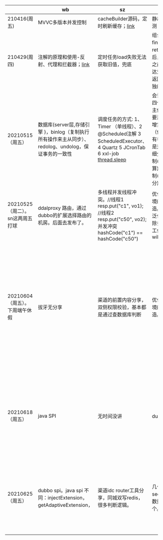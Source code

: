 |                                  | wb                                                           | sz                                                           | sn                                                           | yq                                                           |
| -------------------------------- | ------------------------------------------------------------ | ------------------------------------------------------------ | ------------------------------------------------------------ | ------------------------------------------------------------ |
| 210416(周五)                     | MVVC多版本并发控制                                           | cacheBuilder源码，定时刷新缓存；[link][0416sz]               | 静态void方法单测                                             | dependencyManagement                                         |
| 210429(周四)                     | 注解的原理和使用-反射、代理和拦截器；[link][0429wb]          | 定时任务load失败无法获取旧值，兜底                           | 组合索引；finally执行在return  表达式之后，真正return之前、return表达式执行时会把返回值存放在单独的内存区域 | if条件优化，正向思考逆向重构，提高代码可读性；设计接口之前熟悉熟悉技术栈，避免使用不适合的交互方式 |
| 20210515（周五）                 | 数据库(server层,存储引擎 )，binlog（复制执行所有操作来主从同步）、redolog、undolog，保证事务的一致性 | 调度任务的方式: 1、Timer （单线程）、2 @Scheduled注解 3 ScheduledExecutor、 4 Quartz 5 JCronTab 6 xxl-job  [thread.sleep][threadSleep] | 会计基础知识，四个假设（会计主体.....），六大要素（资产（借增贷减）=负债（借减贷增）+所有者权益），科目是对六大要素的细分，收付实现制(实收实付、清算) vs 债权发生制(应收应付、清分) | spring @bean默认单例，不同的方法调用同一个@Bean方法创建实例的时候返回同一个对象。挖坑(待分析源码) |
| 20210525（周二）。sn这两周五打球 | ddalproxy 路由，通过dubbo的扩展选择路由的机房。后面去发布了。 | 多线程并发线程冲突。//线程1  resp.put("c1", vo1);  //线程2  resp.put("c50", vo2);并发冲突hashCode("c1") == hashCode("c50") | 优化生产试算环境的gateway改造。通过dubbo泛化调用完成去除多个if else的工作。wiki=21412969 | @Configuration注解中调用带有@bean方法New一个对象会是一个bean是单例的被容器管理的，而不带@Configuration的类中调用@bean方法去new一个对象会是一个新的对象。 |
| 20210604（周五）。下周端午休假   | 拔牙无分享                                                   | 渠道的前置内容分享，双侧权限校验，基本都是通过查数据库判断   | 优化生产试算环境的gateway改造。后续                          | dubbo的provider端控制台不输出日志。三现象：binding过多，log4j没有appender，dubbo打印不出日志。原因：binding过多，有**logback-classic**[默认支持slf4j，不需要使用桥接器],logback-core,log4j,log4j-to-slf4j,jboss-logging,**slf4j-log4j12**,spring-boot-starter-logging,jul-to-slf4j,slf4j-api；dubbo默认使用log4j。解决方法：去掉log4j日志，效果：不提示log4j的warn，dubbo打印日志进一步去掉slf4j-log4j12：不提示Binding过多。 |
| 20210618（周五）                 | java SPI                                                     | 无时间没讲                                                   | dubbo泛化调用                                                | 三个现象：binding过多，log4j没有appender，dubbo打印不出日志三个现象：binding过多，log4j没有appender，dubbo打印不出日志@SpringBootApplication注解中的SpringApplication.run()方法的第一个参数所在的类是componentScan默认的扫包目录 |
| 20210625（周五）                 | dubbo spi。java spi 不同：injectExtension，getAdaptiveExtension， | 渠道idc router工具分享，同城双写redis，很多判断逻辑。        | 几个知识点：sed 事件命令。数据库索引少一个。                 | @SpringBootApplication注解中的SpringApplication.run()方法的第一个参数所在的类是**Lite Configuration。**EnableAutoConfiguration可以将classPath中的jar自动生成实例，例如tomcat-web-servlet，例如 jpa，可以直接用hsqldb. |



[0416sz]:http://www.voidcn.com/article/p-xifknifw-brg.html
[0429wb]:https://www.cnblogs.com/daniels/p/8242592.html
[threadSleep]: https://stackoverflow.com/questions/17826651/why-thread-sleep-is-bad-to-use/17826974

